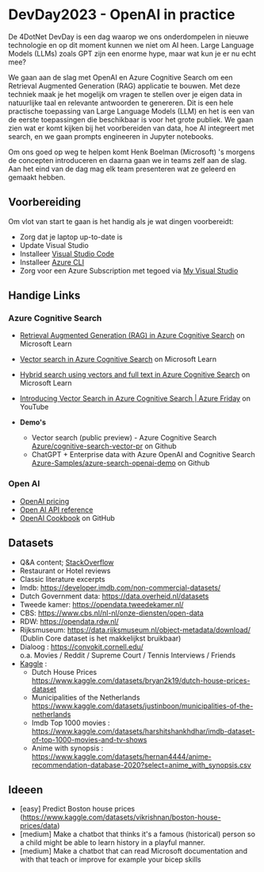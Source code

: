 # DevDay2023 - OpenAI in practice

De 4DotNet DevDay is een dag waarop we ons onderdompelen in nieuwe technologie en op dit moment kunnen we niet om AI heen. Large Language Models (LLMs) zoals GPT zijn een enorme hype, maar wat kun je er nu echt mee?

We gaan aan de slag met OpenAI en Azure Cognitive Search om een Retrieval Augmented Generation (RAG) applicatie te bouwen. Met deze techniek maak je het mogelijk om vragen te stellen over je eigen data in natuurlijke taal en relevante antwoorden te genereren. 
Dit is een hele practische toepassing van Large Language Models (LLM) en het is een van de eerste toepassingen die beschikbaar is voor het grote publiek. We gaan zien wat er komt kijken bij het voorbereiden van data, hoe AI integreert met search, en we gaan prompts engineeren in Jupyter notebooks.

Om ons goed op weg te helpen komt Henk Boelman (Microsoft) 's morgens de concepten introduceren en daarna gaan we in teams zelf aan de slag. Aan het eind van de dag mag elk team presenteren wat ze geleerd en gemaakt hebben. 

## Voorbereiding

Om vlot van start te gaan is het handig als je wat dingen voorbereidt:

* Zorg dat je laptop up-to-date is 
* Update Visual Studio
* Installeer [Visual Studio Code](https://code.visualstudio.com/)
* Installeer [Azure CLI](https://learn.microsoft.com/en-us/cli/azure/install-azure-cli)
* Zorg voor een Azure Subscription met tegoed via [My Visual Studio](https://my.visualstudio.com/Benefits)

## Handige Links

### Azure Cognitive Search
* [Retrieval Augmented Generation (RAG) in Azure Cognitive Search](https://learn.microsoft.com/en-us/azure/search/retrieval-augmented-generation-overview) on Microsoft Learn
* [Vector search in Azure Cognitive Search](https://learn.microsoft.com/en-us/azure/search/vector-search-overview) on Microsoft Learn
* [Hybrid search using vectors and full text in Azure Cognitive Search](https://learn.microsoft.com/en-us/azure/search/hybrid-search-overview) on Microsoft Learn
* [Introducing Vector Search in Azure Cognitive Search | Azure Friday](https://www.youtube.com/watch?v=Bd9LWW4cxEU) on YouTube
  
* **Demo's**
  * Vector search (public preview) - Azure Cognitive Search  
  [Azure/cognitive-search-vector-pr](https://github.com/azure/cognitive-search-vector-pr) on Github
  * ChatGPT + Enterprise data with Azure OpenAI and Cognitive Search  
  [Azure-Samples/azure-search-openai-demo](https://github.com/Azure-Samples/azure-search-openai-demo) on Github


### Open AI
* [OpenAI pricing](https://openai.com/pricing)
* [Open AI API reference](https://platform.openai.com/docs/api-reference)
* [OpenAI Cookbook](https://github.com/openai/openai-cookbook) on GitHub



## Datasets

* Q&A content; [StackOverflow](https://archive.org/details/stackexchange)
* Restaurant or Hotel reviews
* Classic literature excerpts
* Imdb: <https://developer.imdb.com/non-commercial-datasets/>
* Dutch Government data: <https://data.overheid.nl/datasets>
* Tweede kamer: <https://opendata.tweedekamer.nl/>
* CBS: <https://www.cbs.nl/nl-nl/onze-diensten/open-data>
* RDW: <https://opendata.rdw.nl/>
* Rijksmuseum: <https://data.rijksmuseum.nl/object-metadata/download/> (Dublin Core dataset is het makkelijkst bruikbaar)
* Dialoog : <https://convokit.cornell.edu/>  
  o.a. Movies / Reddit / Supreme Court / Tennis Interviews / Friends
* [Kaggle](https://www.kaggle.com/datasets) :
  * Dutch House Prices <https://www.kaggle.com/datasets/bryan2k19/dutch-house-prices-dataset>
  * Municipalities of the Netherlands
   <https://www.kaggle.com/datasets/justinboon/municipalities-of-the-netherlands>
  * Imdb Top 1000 movies : <https://www.kaggle.com/datasets/harshitshankhdhar/imdb-dataset-of-top-1000-movies-and-tv-shows>
  * Anime with synopsis : <https://www.kaggle.com/datasets/hernan4444/anime-recommendation-database-2020?select=anime_with_synopsis.csv>

## Ideeen

* [easy] Predict Boston house prices (<https://www.kaggle.com/datasets/vikrishnan/boston-house-prices/data>)
* [medium] Make a chatbot that thinks it's a famous (historical) person so a child might be able to learn history in a playful manner.
* [medium] Make a chatbot that can read Microsoft documentation and with that teach or improve for example your bicep skills
